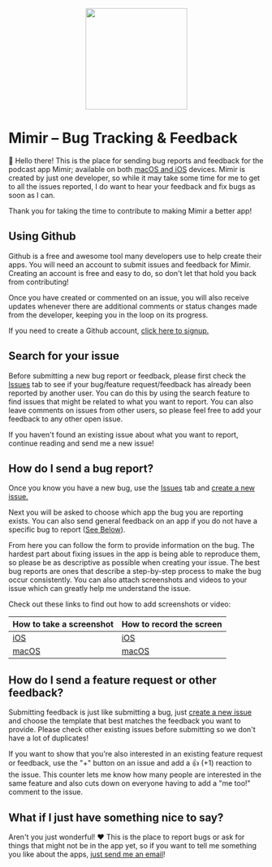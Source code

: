 <p align="center">
  <img src="https://user-images.githubusercontent.com/110691/159819551-be5df0db-21ff-455b-95cd-3b082bc02234.png" width=200 />
</p>


# Mimir – Bug Tracking & Feedback
👋 Hello there! This is the place for sending bug reports and feedback for the podcast app Mimir; available on both [macOS and iOS](https://apps.apple.com/us/app/mimir-powerful-podcasts/id1508343025) devices. Mimir is created by just one developer, so while it may take some time for me to get to all the issues reported, I do want to hear your feedback and fix bugs as soon as I can.

Thank you for taking the time to contribute to making Mimir a better app!

## Using Github
Github is a free and awesome tool many developers use to help create their apps. You will need an account to submit issues and feedback for Mimir. Creating an account is free and easy to do, so don't let that hold you back from contributing! 

Once you have created or commented on an issue, you will also receive updates whenever there are additional comments or status changes made from the developer, keeping you in the loop on its progress.

If you need to create a Github account, [click here to signup.](https://github.com/signup)

## Search for your issue
Before submitting a new bug report or feedback, please first check the [Issues](https://github.com/gdavis/Mimir-Feedback/issues) tab to see if your bug/feature request/feedback has already been reported by another user. You can do this by using the search feature to find issues that might be related to what you want to report. You can also leave comments on issues from other users, so please feel free to add your feedback to any other open issue.

If you haven't found an existing issue about what you want to report, continue reading and send me a new issue!

## How do I send a bug report?
Once you know you have a new bug, use the [Issues](https://github.com/gdavis/Mimir-Feedback/issues) tab and [create a new issue.](https://github.com/gdavis/Mimir-Feedback/issues/new/choose)

Next you will be asked to choose which app the bug you are reporting exists. You can also send general feedback on an app if you do not have a specific bug to report ([See Below](https://github.com/gdavis/Mimir-Feedback/edit/main/README.md#how-do-i-send-a-feature-request-or-other-feedback)).

From here you can follow the form to provide information on the bug. The hardest part about fixing issues in the app is being able to reproduce them, so please be as descriptive as possible when creating your issue. The best bug reports are ones that describe a step-by-step process to make the bug occur consistently. You can also attach screenshots and videos to your issue which can greatly help me understand the issue. 

Check out these links to find out how to add screenshots or video:

| How to take a screenshot | How to record the screen |
| --- | --- |
| [iOS](https://support.apple.com/en-us/HT200289) | [iOS](https://support.apple.com/en-us/HT207935) |
| [macOS](https://support.apple.com/en-us/HT201361) | [macOS](https://support.apple.com/en-us/HT208721) |

## How do I send a feature request or other feedback?
Submitting feedback is just like submitting a bug, just [create a new issue](https://github.com/gdavis/Mimir-Feedback/issues/new/choose) and choose the template that best matches the feedback you want to provide. Please check other existing issues before submitting so we don't have a lot of duplicates!

If you want to show that you're also interested in an existing feature request or feedback, use the "+" button on an issue and add a 👍 (+1) reaction to the issue. This counter lets me know how many people are interested in the same feature and also cuts down on everyone having to add a "me too!" comment to the issue.

## What if I just have something nice to say?
Aren't you just wonderful! ❤️ This is the place to report bugs or ask for things that might not be in the app yet, so if you want to tell me something you like about the apps, [just send me an email](mailto:grant@mimirpodcasts.app)!
